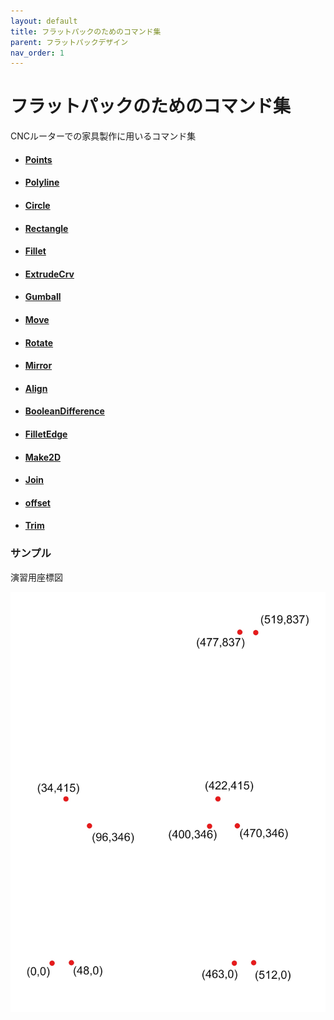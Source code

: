 ```yaml
---
layout: default
title: フラットパックのためのコマンド集
parent: フラットパックデザイン
nav_order: 1
---
```


# フラットパックのためのコマンド集

CNCルーターでの家具製作に用いるコマンド集

* #### [Points](http://docs.mcneel.com/rhino/6/help/ja-jp/commands/point.htm)
* #### [Polyline](http://docs.mcneel.com/rhino/6/help/ja-jp/commands/polyline.htm)
* #### [Circle](http://docs.mcneel.com/rhino/6/help/ja-jp/commands/circle.htm)
* #### [Rectangle](http://docs.mcneel.com/rhino/6/help/ja-jp/commands/rectangle.htm)
* #### [Fillet](http://docs.mcneel.com/rhino/5/help/ja-jp/commands/fillet.htm)
* #### [ExtrudeCrv](http://docs.mcneel.com/rhino/6/help/ja-jp/commands/extrudecrv.htm)
* #### [Gumball](http://docs.mcneel.com/rhino/6/help/ja-jp/commands/gumball.htm)
* #### [Move](http://docs.mcneel.com/rhino/6/help/ja-jp/commands/move.htm)
* #### [Rotate](http://docs.mcneel.com/rhino/6/help/ja-jp/commands/rotate.htm)
* #### [Mirror](http://docs.mcneel.com/rhino/6/help/ja-jp/commands/mirror.htm)
* #### [Align](http://docs.mcneel.com/rhino/6/help/ja-jp/commands/align.htm)
* #### [BooleanDifference](http://docs.mcneel.com/rhino/6/help/ja-jp/commands/booleandifference.htm)
* #### [FilletEdge](http://docs.mcneel.com/rhino/5/help/ja-jp/commands/filletedge.htm)
* #### [Make2D](http://docs.mcneel.com/rhino/6/help/ja-jp/commands/make2d.htm)
* #### [Join](http://docs.mcneel.com/rhino/6/help/ja-jp/commands/join.htm)
* #### [offset](http://docs.mcneel.com/rhino/6/help/ja-jp/commands/offset.htm)
* #### [Trim](http://docs.mcneel.com/rhino/6/help/ja-jp/commands/trim.htm)

### サンプル

演習用座標図


<img src="../images/locations_dots2.jpg" alt="hi" class="inline"/>

